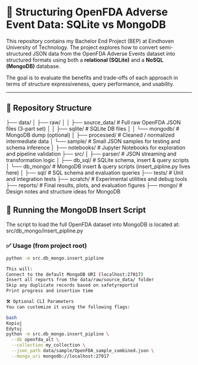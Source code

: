 

# 💊 Structuring OpenFDA Adverse Event Data: SQLite vs MongoDB

This repository contains my Bachelor End Project (BEP) at Eindhoven University of Technology. The project explores how to convert semi-structured JSON data from the OpenFDA Adverse Events dataset into structured formats using both a **relational (SQLite)** and a **NoSQL (MongoDB)** database.

The goal is to evaluate the benefits and trade-offs of each approach in terms of structure expressiveness, query performance, and usability.

---

## 📁 Repository Structure
├── data/
│ ├── raw/
│ │ ├── source_data/ # Full raw OpenFDA JSON files (3-part set)
│ │ ├── sqlite/ # SQLite DB files
│ │ └── mongodb/ # MongoDB dump (optional)
│ ├── processed/ # Cleaned / normalized intermediate data
│ └── sample/ # Small JSON samples for testing and schema inference
│
├── notebooks/ # Jupyter Notebooks for exploration and pipeline validation
├── src/
│ ├── parser/ # JSON streaming and transformation logic
│ ├── db_sql/ # SQLite schema, insert & query scripts
│ └── db_mongo/ # MongoDB insert & query scripts (insert_pipline.py lives here)
│
├── sql/ # SQL schema and evaluation queries
├── tests/ # Unit and integration tests
├── scratch/ # Experimental utilities and debug tools
├── reports/ # Final results, plots, and evaluation figures
├── mongo/ # Design notes and structure ideas for MongoDB


## 🚀 Running the MongoDB Insert Script

The script to load the full OpenFDA dataset into MongoDB is located at:
src/db_mongo/insert_pipline.py

### ✅ Usage (from project root)

```bash
python -m src.db_mongo.insert_pipline

This will:
Connect to the default MongoDB URI (localhost:27017)
Insert all reports from the data/raw/source_data/ folder
Skip any duplicate records based on safetyreportid
Print progress and insertion time

🛠️ Optional CLI Parameters
You can customize it using the following flags:

bash
Kopiuj
Edytuj
python -m src.db_mongo.insert_pipline \
  --db openfda_alt \
  --collection my_collection \
  --json_path data/sample/OpenFDA_sample_combined.json \
  --mongo_uri mongodb://localhost:27017